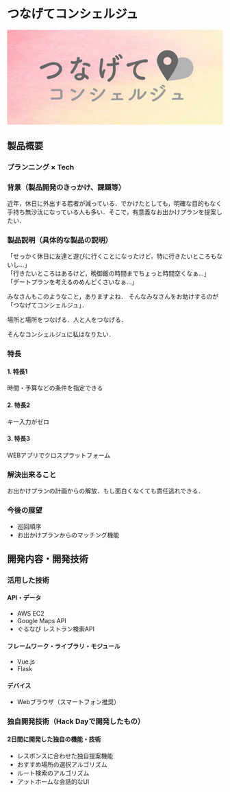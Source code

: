 # つなげてコンシェルジュ

<!--[![Product Name](image.png)](https://www.youtube.com/watch?v=G5rULR53uMk)-->
[![image_logo](new_logo.jpg)](https://youtu.be/Nhbre3vQo88)

## 製品概要
### プランニング × Tech

### 背景（製品開発のきっかけ、課題等）
近年，休日に外出する若者が減っている．でかけたとしても，明確な目的もなく手持ち無沙汰になっている人も多い．そこで，有意義なお出かけプランを提案したい．

### 製品説明（具体的な製品の説明）
「せっかく休日に友達と遊びに行くことになったけど，特に行きたいところもないし…」  
「行きたいところはあるけど，晩御飯の時間までちょっと時間空くなぁ…」  
「デートプランを考えるのめんどくさいなぁ…」  

みなさんもこのようなこと，ありますよね．
そんなみなさんをお助けするのが「つなげてコンシェルジュ」．

場所と場所をつなげる．人と人をつなげる．

そんなコンシェルジュに私はなりたい．

### 特長

#### 1. 特長1
時間・予算などの条件を指定できる

#### 2. 特長2
キー入力がゼロ

#### 3. 特長3
WEBアプリでクロスプラットフォーム

### 解決出来ること
お出かけプランの計画からの解放．もし面白くなくても責任逃れできる．

### 今後の展望
* 巡回順序
* お出かけプランからのマッチング機能

## 開発内容・開発技術
### 活用した技術
#### API・データ
* AWS EC2
* Google Maps API
* ぐるなび レストラン検索API

#### フレームワーク・ライブラリ・モジュール
* Vue.js
* Flask

#### デバイス
* Webブラウザ（スマートフォン推奨）

### 独自開発技術（Hack Dayで開発したもの）
#### 2日間に開発した独自の機能・技術
* レスポンスに合わせた独自提案機能
* おすすめ場所の選択アルゴリズム
* ルート検索のアルゴリズム
* アットホームな会話的なUI
